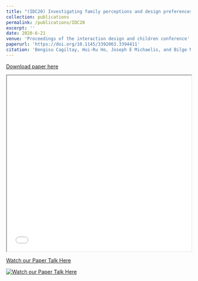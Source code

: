 ```yaml
---
title: "(IDC20) Investigating family perceptions and design preferences for an in-home robot"
collection: publications
permalink: /publications/IDC20
excerpt: ''
date: 2020-6-21
venue: 'Proceedings of the interaction design and children conference'
paperurl: 'https://doi.org/10.1145/3392063.3394411'
citation: 'Bengisu Cagiltay, Hui-Ru Ho, Joseph E Michaelis, and Bilge Mutlu. 2020. Investigating family perceptions and design preferences for an in-home robot. In Proceedings of the Interaction Design and Children Conference (IDC 20). Association for Computing Machinery, New York, NY, USA, 229–242.'
---
```


[Download paper here](/files/IDC20-Cagiltay.pdf)

<iframe src="/files/IDC20-Cagiltay.pdf" width="100%" height="480" allow="autoplay"></iframe>

[Watch our Paper Talk Here](https://youtu.be/P2nFoD60hcA)

[![Watch our Paper Talk Here](https://img.youtube.com/vi/P2nFoD60hcA/2.jpg)](https://youtu.be/P2nFoD60hcA)

